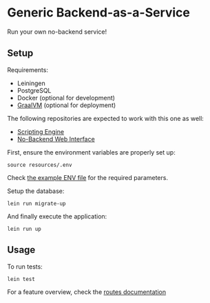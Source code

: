 # Generic Backend-as-a-Service

Run your own no-backend service!

## Setup

Requirements:
- Leiningen
- PostgreSQL
- Docker (optional for development)
- [GraalVM](https://github.com/clj-easy/graalvm-clojure/blob/master/doc/clojure-graalvm-native-binary.md) (optional for deployment)

The following repositories are expected to work with this one as well:
- [Scripting Engine](https://github.com/liberdade-organizacao/no-backend-scripting-engine)
- [No-Backend Web Interface](https://github.com/liberdade-organizacao/no-backend-web)

First, ensure the environment variables are properly set up:

```
source resources/.env
```

Check [the example ENV file](./resources/.env.example) for the required
parameters.

Setup the database:

```
lein run migrate-up
```

And finally execute the application:

```
lein run up
```

## Usage

To run tests:

``` sh
lein test
```

For a feature overview, check the [routes documentation](./docs/routes.md)

